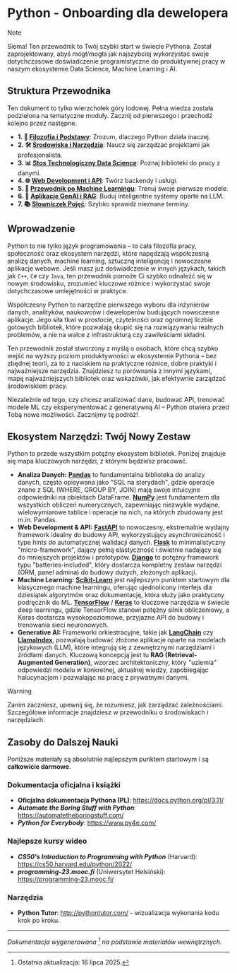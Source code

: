 # Python - Onboarding dla dewelopera

> [!NOTE]
> Siema! Ten przewodnik to Twój szybki start w świecie Pythona. Został zaprojektowany, abyś mógł/mogła jak najszybciej wykorzystać swoje dotychczasowe doświadczenie programistyczne do produktywnej pracy w naszym ekosystemie Data Science, Machine Learning i AI.

## Struktura Przewodnika

Ten dokument to tylko wierzchołek góry lodowej. Pełna wiedza została podzielona na tematyczne moduły. Zacznij od pierwszego i przechodź kolejno przez następne.

* **1. 📖 [Filozofia i Podstawy](./docs/01-philosophy-and-basics.md)**: Zrozum, dlaczego Python działa inaczej.
* **2. 🛠️ [Środowiska i Narzędzia](./docs/02-environment-and-tools.md)**: Naucz się zarządzać projektami jak profesjonalista.
* **3. 📊 [Stos Technologiczny Data Science](./docs/03-data-science-stack.md)**: Poznaj biblioteki do pracy z danymi.
* **4. 🌐 [Web Development i API](./docs/04-web-development.md)**: Twórz backendy i usługi.
* **5. 🤖 [Przewodnik po Machine Learningu](./docs/05-machine-learning-guide.md)**: Trenuj swoje pierwsze modele.
* **6. 🧠 [Aplikacje GenAI i RAG](./docs/06-generative-ai-and-rag.md)**: Buduj inteligentne systemy oparte na LLM.
* **7. 📚 [Słowniczek Pojęć](./docs/07-glossary.md)**: Szybko sprawdź nieznane terminy.

## Wprowadzenie

Python to nie tylko język programowania – to cała filozofia pracy, społeczność oraz ekosystem narzędzi, które napędzają współczesną analizę danych, machine learning, sztuczną inteligencję i nowoczesne aplikacje webowe. Jeśli masz już doświadczenie w innych językach, takich jak `C++`, `C#` czy `Java`, ten przewodnik pomoże Ci szybko odnaleźć się w nowym środowisku, zrozumieć kluczowe różnice i wykorzystać swoje dotychczasowe umiejętności w praktyce.

Współczesny Python to narzędzie pierwszego wyboru dla inżynierów danych, analityków, naukowców i deweloperów budujących nowoczesne aplikacje. Jego siła tkwi w prostocie, czytelności oraz ogromnej liczbie gotowych bibliotek, które pozwalają skupić się na rozwiązywaniu realnych problemów, a nie na walce z infrastrukturą czy zawiłościami składni.

Ten przewodnik został stworzony z myślą o osobach, które chcą szybko wejść na wyższy poziom produktywności w ekosystemie Pythona – bez zbędnej teorii, za to z naciskiem na praktyczne różnice, dobre praktyki i najważniejsze narzędzia. Znajdziesz tu porównania z innymi językami, mapę najważniejszych bibliotek oraz wskazówki, jak efektywnie zarządzać środowiskiem pracy.

Niezależnie od tego, czy chcesz analizować dane, budować API, trenować modele ML czy eksperymentować z generatywną AI – Python otwiera przed Tobą nowe możliwości. Zacznijmy tę podróż!

## Ekosystem Narzędzi: Twój Nowy Zestaw

Python to przede wszystkim potężny ekosystem bibliotek. Poniżej znajduje się mapa kluczowych narzędzi, z którymi będziesz pracować.

* **Analiza Danych:** [**Pandas**](https://pandas.pydata.org/) to fundamentalna biblioteka do analizy danych, często opisywana jako "SQL na sterydach", gdzie operacje znane z SQL (WHERE, GROUP BY, JOIN) mają swoje intuicyjne odpowiedniki na obiektach DataFrame. [**NumPy**](https://numpy.org/) jest fundamentem dla wszystkich obliczeń numerycznych, zapewniając niezwykle wydajne, wielowymiarowe tablice i operacje na nich, na których zbudowany jest m.in. Pandas.
* **Web Development & API:** [**FastAPI**](https://fastapi.tiangolo.com/) to nowoczesny, ekstremalnie wydajny framework idealny do budowy API, wykorzystujący asynchroniczność i type hints do automatycznej walidacji danych. [**Flask**](https://flask.palletsprojects.com/en/stable/) to minimalistyczny "micro-framework", dający pełną elastyczność i świetnie nadający się do mniejszych projektów i prototypów. [**Django**](https://www.djangoproject.com/) to potężny framework typu "batteries-included", który dostarcza kompletny zestaw narzędzi (ORM, panel admina) do budowy dużych, złożonych aplikacji.
* **Machine Learning:** [**Scikit-Learn**](https://scikit-learn.org/) jest najlepszym punktem startowym dla klasycznego machine learningu, oferując ujednolicony interfejs dla dziesiątek algorytmów oraz dokumentację, która służy jako praktyczny podręcznik do ML. [**TensorFlow**](https://www.tensorflow.org/) / [**Keras**](https://keras.io/) to kluczowe narzędzia w świecie deep learningu, gdzie TensorFlow stanowi potężny silnik obliczeniowy, a Keras dostarcza wysokopoziomowe, przyjazne API do budowy i trenowania sieci neuronowych.
* **Generative AI:** Frameworki orkiestracyjne, takie jak [**LangChain**](https://www.langchain.com/) czy [**LlamaIndex**](https://www.llamaindex.ai/), pozwalają budować złożone aplikacje oparte na modelach językowych (LLM), które integrują się z zewnętrznymi narzędziami i źródłami danych. Kluczową koncepcją jest tu **RAG (Retrieval-Augmented Generation)**, wzorzec architektoniczny, który "uziemia" odpowiedzi modelu w konkretnej, aktualnej wiedzy, zapobiegając halucynacjom i pozwalając na pracę z prywatnymi danymi.

> [!WARNING]
> Zanim zaczniesz, upewnij się, że rozumiesz, jak zarządzać zależnościami. Szczegółowe informacje znajdziesz w przewodniku o środowiskach i narzędziach.

## Zasoby do Dalszej Nauki

Poniższe materiały są absolutnie najlepszym punktem startowym i są **całkowicie darmowe**.

### Dokumentacja oficjalna i książki

  * **Oficjalna dokumentacja Pythona (PL)**: https://docs.python.org/pl/3.11/
  * ***Automate the Boring Stuff with Python***: https://automatetheboringstuff.com/
  * ***Python for Everybody***: https://www.py4e.com/

### Najlepsze kursy wideo

  * ***CS50's Introduction to Programming with Python*** (Harvard): https://cs50.harvard.edu/python/2022/
  * ***programming-23.mooc.fi*** (Uniwersytet Helsiński): https://programming-23.mooc.fi/

### Narzędzia

  * **Python Tutor**: http://pythontutor.com/ - wizualizacja wykonania kodu krok po kroku.

---
*Dokumentacja wygenerowana [^1] na podstawie materiałów wewnętrznych.*

[^1]: Ostatnia aktualizacja: 16 lipca 2025.